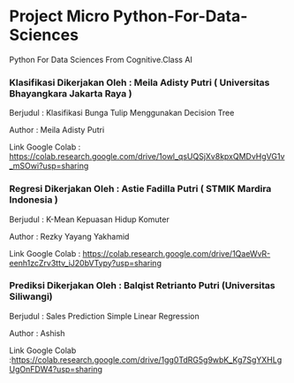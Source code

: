 # Project Micro Python-For-Data-Sciences
Python For Data Sciences From Cognitive.Class AI 

### Klasifikasi Dikerjakan Oleh : Meila  Adisty Putri (  Universitas Bhayangkara Jakarta Raya )
Berjudul : Klasifikasi Bunga Tulip Menggunakan Decision Tree 

Author : Meila Adisty Putri

Link Google Colab : https://colab.research.google.com/drive/1owl_qsUQSjXv8kpxQMDvHgVG1v_mSOwi?usp=sharing

### Regresi Dikerjakan Oleh : Astie Fadilla Putri ( STMIK Mardira Indonesia ) 
Berjudul : K-Mean Kepuasan Hidup Komuter 

Author : Rezky Yayang Yakhamid

Link Google Colab : https://colab.research.google.com/drive/1QaeWvR-eenh1zcZrv3ttv_iJ20bVTypy?usp=sharing

### Prediksi Dikerjakan Oleh : Balqist Retrianto Putri (Universitas Siliwangi) 
Berjudul : Sales Prediction Simple Linear Regression 

Author : Ashish

Link Google Colab :https://colab.research.google.com/drive/1gg0TdRG5g9wbK_Kg7SgYXHLgUgOnFDW4?usp=sharing
